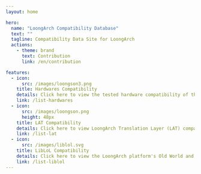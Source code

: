 ```yaml
---
layout: home

hero:
  name: "LoongArch Compatibility Database"
  text: ""
  tagline: Compatibility Data Site for LoongArch
  actions:
    - theme: brand
      text: Contribution
      link: /en/contribution

features:
  - icon: 
      src: /images/loongson3.png
    title: Hardwares Compatibility
    details: Click here to view the tested hardware compatibility of the LoongArch platform.
    link: /list-hardwares
  - icon: 
      src: /images/loongson.png
      height: 48px
    title: LAT Compatibility
    details: Click here to view LoongArch Translation Layer (LAT) compatibility.
    link: /list-lat
  - icon: 
      src: /images/liblol.svg
    title: LibLoL Compatibility
    details: Click here to view the LoongArch platform's Old World and New World Runtime (LibLoL) compatibility.
    link: /list-liblol
---
```

